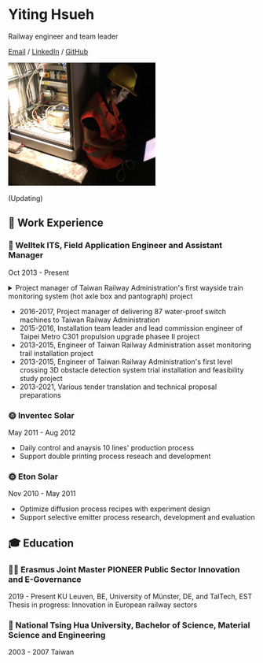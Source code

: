 # Yiting Hsueh 

Railway engineer and team leader 

[Email](mailto:alice.yiting.hsueh@gmail.com) / [LinkedIn](https://www.linkedin.com/in/yiting-hsueh/) / [GitHub](https://github.com/YTHsueh) 

<img src="pic/IMG_0579-1.jpg" width="300" height="250">

(Updating) 

## 🔩 Work Experience 

### 🚂 Welltek ITS, Field Application Engineer and Assistant Manager 
Oct 2013 - Present 
<details> 
  <summary> Project manager of Taiwan Railway Administration's first wayside train monitoring system (hot axle box and pantograph) project 
  </summary>
  <p> 
    The project was awarded in 2018 and delivered in 2019. 
    <img src="pic/2A1BD095-F65C-4867-BE21-D7E5DCACF84F.jpg" width="300" height="250">
  </p> 
</details>

- 2016-2017, Project manager of delivering 87 water-proof switch machines to Taiwan Railway Administration 
- 2015-2016, Installation team leader and lead commission engineer of Taipei Metro C301 propulsion upgrade phasee II project 
- 2013-2015, Engineer of Taiwan Railway Administration asset monitoring trail installation project 
- 2013-2015, Engineer of Taiwan Railway Administration's first level crossing 3D obstacle detection system trial installation and feasibility study project 
- 2013-2021, Various tender translation and technical proposal preparations 
  
### 🌞 Inventec Solar 
May 2011 - Aug 2012 
- Daily control and anaysis 10 lines' production process 
- Support double printing process reseach and development 

### 🌞 Eton Solar 
Nov 2010 - May 2011 
- Optimize diffusion process recipes with experiment design 
- Support selective emitter process research, development and evaluation 

## 🎓 Education 

### 👩‍💼 Erasmus Joint Master PIONEER Public Sector Innovation and E-Governance
2019 - Present 
KU Leuven, BE, University of Münster, DE, and TalTech, EST 
Thesis in progress: Innovation in European railway sectors 

### 🤖 National Tsing Hua University, Bachelor of Science, Material Science and Engineering 
2003 - 2007 
Taiwan 
